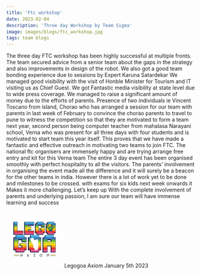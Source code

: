 ```yaml
---
title: 'Ftc workshop'
date: 2023-02-04
description: 'Three day Workshop by Team Sigma'
image: images/blogs/ftc_workshop.jpg
tags: team blogs
---
```


The three day FTC workshop has been highly successful at multiple fronts. 
The team secured advice from a senior team about the gaps in the strategy and also improvements in design of the robot.
We also got a good team bonding experience due to sessions by Expert Karuna Satardekar 
We managed good visibility with the visit of Honble Minister for Tourism and IT visiting us as Chief Guest. 
We got Fantastic media visibility at state level due to wide press coverage.
We managed to raise a significant amount of money due to the efforts of parents.
Presence of two individuals ie Vincent Toscano from island, Chorao who has arranged a session for our team with parents in last week of February to convince the chorao parents to travel to pune to witness the competition so that they are motivated to form a team next year, second person being computer teacher from mahalasa Narayani school, Verna who was present for all three days with four students and is motivated to start team this year itself. This proves that we have made a fantastic and effective outreach in motivating two teams to join FTC. The national ftc organisers are immensely happy and are trying arrange free entry and kit for this Verna team 
The entire 3 day event has been organised smoothly with perfect hospitality to all the visitors. 
The parents' involvement in organising the event made all the difference and it will surely be a beacon for the other teams in india. 
However there is a lot of work yet to be done and milestones to be crossed. with exams for six kids next week onwards it Makes it more challenging. Let’s keep up With the complete involvement of parents and underlying passion, I am sure our team will have immense learning and success 


<div class="author">
<img width="30%" class="author-image" src="/images/logo.png"/>
  <span class="author-name">Legogoa Axiom</span>
  <span class="author-divider"></span>
  <span class="author-date">January 5th 2023</span>
</div>